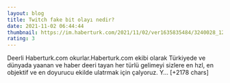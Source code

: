 ```yaml
--- 
layout: blog
title: Twitch fake bit olayı nedir?
date: 2021-11-02 06:44:44
thumbnail: https://im.haberturk.com/2021/11/02/ver1635835484/3240028_1200x627.jpg
rating: 3
---
```

Deerli Haberturk.com okurlar.Haberturk.com ekibi olarak Türkiyede ve dünyada yaanan ve haber deeri tayan her türlü gelimeyi sizlere en hzl, en objektif ve en doyurucu ekilde ulatrmak için çalyoruz. Y… [+2178 chars]